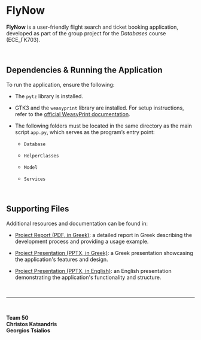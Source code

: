 # FlyNow

**FlyNow** is a user-friendly flight search and ticket booking application, developed as part of the group project for the *Databases* course (ECE_ΓΚ703).

<br/>

## Dependencies & Running the Application

To run the application, ensure the following:

- The `pytz` library is installed.

- GTK3 and the `weasyprint` library are installed. For setup instructions, refer to the [official WeasyPrint documentation](https://doc.courtbouillon.org/weasyprint/stable/first_steps.html#installation).

- The following folders must be located in the same directory as the main script `app.py`, which serves as the program’s entry point:

  - `Database`

  - `HelperClasses`

  - `Model`

  - `Services`

<br/>

## Supporting Files

Additional resources and documentation can be found in:

- [Project Report (PDF, in Greek)](https://github.com/GeorgeTsialios/FlyNow/blob/master/Report_Greek.pdf): a detailed report in Greek describing the development process and providing a usage example.

- [Project Presentation (PPTX, in Greek)](https://github.com/GeorgeTsialios/FlyNow/blob/master/Presentation_Greek.pptx): a Greek presentation showcasing the application's features and design.

- [Project Presentation (PPTX, in English)](https://github.com/GeorgeTsialios/FlyNow/blob/master/Presentation_English.pptx): an English presentation demonstrating the application's functionality and structure.

<br/>

---

<br/>

**Team 50**  
**Christos Katsandris**  
**Georgios Tsialios**
